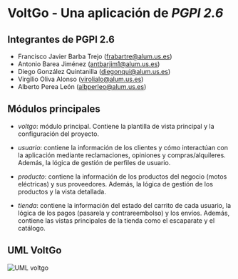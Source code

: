 # VoltGo - Una aplicación de _PGPI 2.6_

## Integrantes de PGPI 2.6

- Francisco Javier Barba Trejo (frabartre@alum.us.es)
- Antonio Barea Jiménez (antbarjim1@alum.us.es)
- Diego González Quintanilla (diegonqui@alum.us.es)
- Virgilio Oliva Alonso (virolialo@alum.us.es)
- Alberto Perea León (albperleo@alum.us.es)

## Módulos principales

- *voltgo*: módulo principal. Contiene la plantilla de vista principal y la configuración del proyecto.

- *usuario*: contiene la información de los clientes y cómo interactúan con la aplicación mediante reclamaciones, opiniones y compras/alquileres. Además, la lógica de gestión de perfiles de usuario.

- *producto*: contiene la información de los productos del negocio (motos eléctricas) y sus proveedores. Además, la lógica de gestión de los productos y la vista detallada.

- *tienda*: contiene la información del estado del carrito de cada usuario, la lógica de los pagos (pasarela y contrareembolso) y los envíos. Además, contiene las vistas principales de la tienda como el escaparate y el catálogo.

## UML VoltGo

![UML voltgo](https://drive.google.com/file/d/18ey6PsYQAxUNZL55r-Hsbjk6hgOFpZyd/view?usp=sharing)
